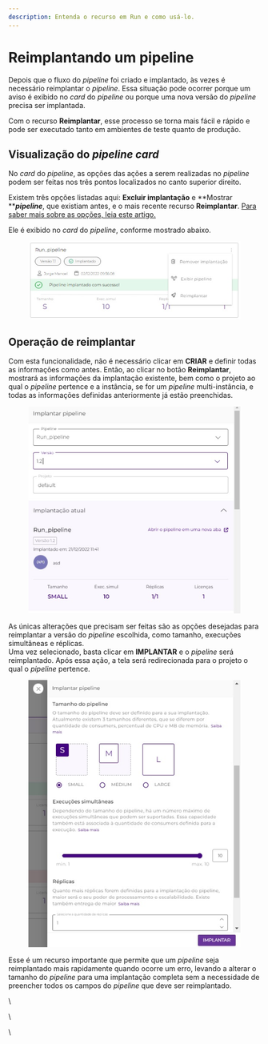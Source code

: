 ```yaml
---
description: Entenda o recurso em Run e como usá-lo.
---
```


# Reimplantando um pipeline

Depois que o fluxo do _pipeline_ foi criado e implantado, às vezes é necessário reimplantar o _pipeline_. Essa situação pode ocorrer porque um aviso é exibido no _card_ do _pipeline_ ou porque uma nova versão do _pipeline_ precisa ser implantada.

Com o recurso **Reimplantar**, esse processo se torna mais fácil e rápido e pode ser executado tanto em ambientes de teste quanto de produção.

## Visualização do _pipeline card_

No _card_ do _pipeline_, as opções das ações a serem realizadas no _pipeline_ podem ser feitas nos três pontos localizados no canto superior direito.&#x20;

Existem três opções listadas aqui: **Excluir implantação** e **Mostrar **_**pipeline**_, que existiam antes, e o mais recente recurso **Reimplantar**. [Para saber mais sobre as opções, leia este artigo.](https://docs.digibee.com/documentation/v/pt-br/run/visao-geral#opcoes-no-pipeline)

Ele é exibido no _card_ do _pipeline_, conforme mostrado abaixo.

<figure><img src="../.gitbook/assets/card.jpg" alt=""><figcaption></figcaption></figure>

## Operação de reimplantar

Com esta funcionalidade, não é necessário clicar em **CRIAR** e definir todas as informações como antes. Então, ao clicar no botão **Reimplantar**, mostrará as informações da implantação existente, bem como o projeto ao qual o _pipeline_ pertence e a instância, se for um _pipeline_ multi-instância, e todas as informações definidas anteriormente já estão preenchidas.

<figure><img src="../.gitbook/assets/Projeto - port.jpg" alt=""><figcaption></figcaption></figure>

As únicas alterações que precisam ser feitas são as opções desejadas para reimplantar a versão do _pipeline_ escolhida, como tamanho, execuções simultâneas e réplicas. \
Uma vez selecionado, basta clicar em **IMPLANTAR** e o _pipeline_ será reimplantado. Após essa ação, a tela será redirecionada para o projeto o qual o _pipeline_ pertence.

<figure><img src="../.gitbook/assets/reimplantar.jpg" alt=""><figcaption></figcaption></figure>

Esse é um recurso importante que permite que um _pipeline_ seja reimplantado mais rapidamente quando ocorre um erro, levando a alterar o tamanho do _pipeline_ para uma implantação completa sem a necessidade de preencher todos os campos do _pipeline_ que deve ser reimplantado.

\


\


\
